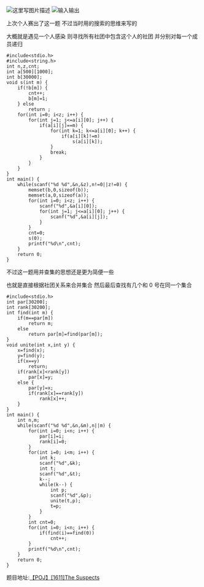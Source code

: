 ![这里写图片描述](http://img.blog.csdn.net/20160205021307832)
![输入输出](http://img.blog.csdn.net/20160205021320800)

上次个人赛出了这一题
不过当时用的搜索的思维来写的

大概就是遇见一个人感染
则寻找所有社团中包含这个人的社团
并分别对每一个成员递归

```
#include<stdio.h>
#include<string.h>
int n,z,cnt;
int a[500][1000];
int b[30000];
void s(int m) {
	if(!b[m]) {
		cnt++;
		b[m]=1;
	} else
		return ;
	for(int i=0; i<z; i++) {
		for(int j=1; j<=a[i][0]; j++) {
			if(a[i][j]==m) {
				for(int k=1; k<=a[i][0]; k++) {
					if(a[i][k]!=m)
						s(a[i][k]);
				}
				break;
			}
		}
	}
}
int main() {
	while(scanf("%d %d",&n,&z),n!=0||z!=0) {
		memset(b,0,sizeof(b));
		memset(a,0,sizeof(a));
		for(int i=0; i<z; i++) {
			scanf("%d",&a[i][0]);
			for(int j=1; j<=a[i][0]; j++) {
				scanf("%d",&a[i][j]);
			}
		}
		cnt=0;
		s(0);
		printf("%d\n",cnt);
	}
	return 0;
}
```

不过这一题用并查集的思想还是更为简便一些

也就是直接根据社团关系来合并集合
然后最后查找有几个和 0 号在同一个集合

```
#include<stdio.h>
int par[30200];
int rank[30200];
int find(int m) {
	if(m==par[m])
		return m;
	else
		return par[m]=find(par[m]);
}
void unite(int x,int y) {
	x=find(x);
	y=find(y);
	if(x==y)
		return;
	if(rank[x]<rank[y])
		par[x]=y;
	else {
		par[y]=x;
		if(rank[x]==rank[y])
			rank[x]++;
	}
}
int main() {
	int n,m;
	while(scanf("%d %d",&n,&m),n||m) {
		for(int i=0; i<n; i++) {
			par[i]=i;
			rank[i]=0;
		}
		for(int i=0; i<m; i++) {
			int k;
			scanf("%d",&k);
			int t;
			scanf("%d",&t);
			k--;
			while(k--) {
				int p;
				scanf("%d",&p);
				unite(t,p);
				t=p;
			}
		}
		int cnt=0;
		for(int i=0; i<n; i++) {
			if(find(i)==find(0))
				cnt++;
		}
		printf("%d\n",cnt);
	}
	return 0;
}

```

题目地址:[【POJ】[1611]The Suspects](http://poj.org/problem?id=1611)